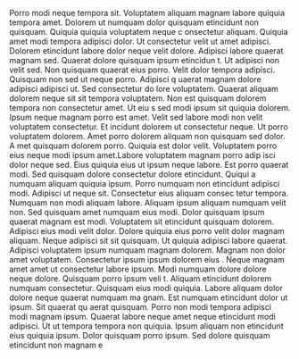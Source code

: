 Porro modi neque tempora sit. Voluptatem aliquam magnam labore quiquia tempora
 amet. Dolorem ut numquam dolor quisquam etincidunt non quisquam. Quiquia quiquia voluptatem neque c
onsectetur aliquam. Quiquia amet modi tempora adipisci dolor. Ut consectetur velit
 ut amet adipisci. Dolorem etincidunt labore dolor neque velit dolore. Adipisci labore quaerat magnam sed.  Quaerat dolore quisquam ipsum etincidun
t. Ut adipisci non velit sed. Non quisquam quaerat eius porro. Velit dolor tempora adipisci. Quisquam non sed ut neque porro. Adipisci q
uaerat magnam dolore adipisci adipisci ut. Sed consectetur do
lore voluptatem. Quaerat aliquam dolorem neque sit sit tempora voluptatem. Non est quisquam dolorem tempora non consectetur amet.  Ut eiu
s sed modi ipsum sit quiquia dolorem. Ipsum neque magnam porro est amet. Velit sed labore modi non velit voluptatem consectetur. Et
incidunt dolorem ut consectetur neque. Ut porro voluptatem dolorem. Amet porro dolorem aliquam non quisquam sed dolor. A
met quisquam dolorem porro. Quiquia est dolor velit. Voluptatem porro eius neque modi ipsum amet.Labore voluptatem magnam porro adip
isci dolor neque sed. Eius quiquia eius ut ipsum neque labore. Est porro quaerat modi. Sed quisquam dolore consectetur dolore etincidunt. Quiqui
a numquam aliquam quiquia ipsum. Porro numquam non etincidunt adipisci modi.  Adipisci ut neque sit. Consectetur eius aliquam consec
tetur tempora. Numquam non modi aliquam labore. Aliquam ipsum aliquam numquam velit non. Sed quisquam amet numquam
 eius modi. Dolor quisquam ipsum quaerat magnam est modi. Voluptatem sit etincidunt quisquam dolorem.  Adipisci eius modi velit
 dolor. Dolore quiquia eius porro velit dolor magnam aliquam. Neque adipisci sit sit quisquam. Ut quiquia adipisci labore quaerat. Adipisci
 voluptatem ipsum numquam magnam dolorem. Magnam non dolor amet voluptatem. Consectetur ipsum ipsum dolorem eius
. Neque magnam amet amet ut consectetur labore ipsum. Modi numquam dolore dolore neque dolore.  Quisquam porro ipsum veli
t. Aliquam etincidunt dolorem numquam consectetur. Quisquam eius modi quiquia. Labore aliquam dolor dolore neque quaerat numquam ma
gnam. Est numquam etincidunt dolor ut ipsum. Sit quaerat qu
aerat quisquam. Porro non modi tempora adipisci modi magnam ipsum.  Quaerat labore neque amet neque etincidunt modi adipisci. Ut ut
 tempora tempora non quiquia. Ipsum aliquam non etincidunt eius quiquia ipsum. Dolor quisquam porro ipsum. Sed dolore quisquam etincidunt non magnam e
